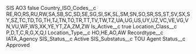 <?xml version="1.0" encoding="UTF-8"?>
<CustomMetadata xmlns="http://soap.sforce.com/2006/04/metadata" xmlns:xsi="http://www.w3.org/2001/XMLSchema-instance" xmlns:xsd="http://www.w3.org/2001/XMLSchema">
    <label>SIS AO3</label>
    <protected>false</protected>
    <values>
        <field>Country_ISO_Codes__c</field>
        <value xsi:type="xsd:string">RE,RO,RS,RU,RW,SA,SB,SC,SD,SE,SG,SI,SK,SL,SM,SN,SO,SR,SS,ST,SV,SX,SY,SZ,TC,TD,TG,TH,TJ,TN,TO,TR,TT,TV,TW,TZ,UA,UG,US,UY,UZ,VC,VE,VG,VN,VU,WF,WS,XK,YE,YT,ZA,ZM,ZW</value>
    </values>
    <values>
        <field>Is_Active__c</field>
        <value xsi:type="xsd:boolean">true</value>
    </values>
    <values>
        <field>Location_Class__c</field>
        <value xsi:type="xsd:string">P,D,T,C,R,G,X,Q,I</value>
    </values>
    <values>
        <field>Location_Type__c</field>
        <value xsi:type="xsd:string">HO,HE,AO,AW</value>
    </values>
    <values>
        <field>Recordtype__c</field>
        <value xsi:type="xsd:string">IATA_Agency</value>
    </values>
    <values>
        <field>SIS_Status__c</field>
        <value xsi:type="xsd:string">Active</value>
    </values>
    <values>
        <field>SIS_Substatus__c</field>
        <value xsi:type="xsd:string">TOU Agent</value>
    </values>
    <values>
        <field>Status__c</field>
        <value xsi:type="xsd:string">Approved</value>
    </values>
</CustomMetadata>

